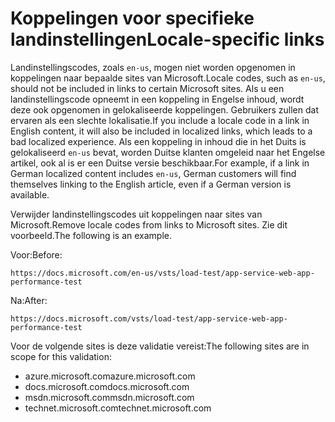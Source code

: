 # <a name="locale-specific-links"></a><span data-ttu-id="97305-101">Koppelingen voor specifieke landinstellingen</span><span class="sxs-lookup"><span data-stu-id="97305-101">Locale-specific links</span></span>

<span data-ttu-id="97305-102">Landinstellingscodes, zoals `en-us`, mogen niet worden opgenomen in koppelingen naar bepaalde sites van Microsoft.</span><span class="sxs-lookup"><span data-stu-id="97305-102">Locale codes, such as `en-us`, should not be included in links to certain Microsoft sites.</span></span> <span data-ttu-id="97305-103">Als u een landinstellingscode opneemt in een koppeling in Engelse inhoud, wordt deze ook opgenomen in gelokaliseerde koppelingen. Gebruikers zullen dat ervaren als een slechte lokalisatie.</span><span class="sxs-lookup"><span data-stu-id="97305-103">If you include a locale code in a link in English content, it will also be included in localized links, which leads to a bad localized experience.</span></span> <span data-ttu-id="97305-104">Als een koppeling in inhoud die in het Duits is gelokaliseerd `en-us` bevat, worden Duitse klanten omgeleid naar het Engelse artikel, ook al is er een Duitse versie beschikbaar.</span><span class="sxs-lookup"><span data-stu-id="97305-104">For example, if a link in German localized content includes `en-us`, German customers will find themselves linking to the English article, even if a German version is available.</span></span>

<span data-ttu-id="97305-105">Verwijder landinstellingscodes uit koppelingen naar sites van Microsoft.</span><span class="sxs-lookup"><span data-stu-id="97305-105">Remove locale codes from links to Microsoft sites.</span></span> <span data-ttu-id="97305-106">Zie dit voorbeeld.</span><span class="sxs-lookup"><span data-stu-id="97305-106">The following is an example.</span></span>

<span data-ttu-id="97305-107">Voor:</span><span class="sxs-lookup"><span data-stu-id="97305-107">Before:</span></span>

`https://docs.microsoft.com/en-us/vsts/load-test/app-service-web-app-performance-test`

<span data-ttu-id="97305-108">Na:</span><span class="sxs-lookup"><span data-stu-id="97305-108">After:</span></span>

`https://docs.microsoft.com/vsts/load-test/app-service-web-app-performance-test`

<span data-ttu-id="97305-109">Voor de volgende sites is deze validatie vereist:</span><span class="sxs-lookup"><span data-stu-id="97305-109">The following sites are in scope for this validation:</span></span>

- <span data-ttu-id="97305-110">azure.microsoft.com</span><span class="sxs-lookup"><span data-stu-id="97305-110">azure.microsoft.com</span></span>
- <span data-ttu-id="97305-111">docs.microsoft.com</span><span class="sxs-lookup"><span data-stu-id="97305-111">docs.microsoft.com</span></span>
- <span data-ttu-id="97305-112">msdn.microsoft.com</span><span class="sxs-lookup"><span data-stu-id="97305-112">msdn.microsoft.com</span></span>
- <span data-ttu-id="97305-113">technet.microsoft.com</span><span class="sxs-lookup"><span data-stu-id="97305-113">technet.microsoft.com</span></span>